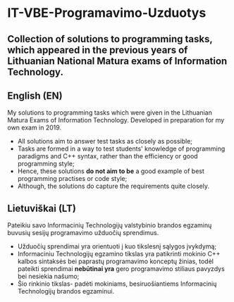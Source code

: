 # IT-VBE-Programavimo-Uzduotys
## Collection of solutions to programming tasks, which appeared in the previous years of Lithuanian National Matura exams of Information Technology.



## English (EN)

My solutions to programming tasks which were given in the Lithuanian Matura Exams of Information Technology. Developed in preparation for my own exam in 2019.

- All solutions aim to answer test tasks as closely as possible;
- Tasks are formed in a way to test students' knowledge of programming paradigms and C++ syntax, rather than the efficiency or good programming style;
- Hence, these solutions **do not aim to be** a good example of best programming practises or code style;
- Although, the solutions do capture the requirements quite closely.

## Lietuviškai (LT)

Pateikiu savo Informacinių Technologijų valstybinio brandos egzaminų buvusių sesijų programavimo užduočių sprendimus.

- Užduočių sprendimai yra orientuoti į kuo tikslesnį sąlygos įvykdymą;
- Informaciniu Technologijų egzamino tikslas yra patikrinti mokinio C++ kalbos sintaksės bei paprastų programavimo konceptų žinias, todėl pateikti sprendimai **nebūtinai yra** gero programavimo stiliaus pavyzdys bei nesiekia našumo;
- Šio rinkinio tikslas- padėti mokiniams, besiruošiantiems Informacinių Technologijų brandos egzaminui.
